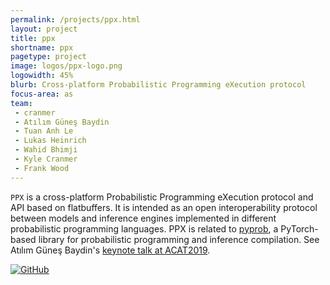 ```yaml
---
permalink: /projects/ppx.html
layout: project
title: ppx
shortname: ppx
pagetype: project
image: logos/ppx-logo.png
logowidth: 45%
blurb: Cross-platform Probabilistic Programming eXecution protocol
focus-area: as
team:
 - cranmer
 - Atılım Güneş Baydin
 - Tuan Anh Le
 - Lukas Heinrich
 - Wahid Bhimji
 - Kyle Cranmer
 - Frank Wood
---
```



`PPX` is a cross-platform Probabilistic Programming eXecution protocol and API based on flatbuffers. It is intended as an open interoperability protocol between models and inference engines implemented in different probabilistic programming languages. PPX is related to [pyprob](https://github.com/probprog/pyprob), a PyTorch-based library for probabilistic programming and inference compilation. See Atılım Güneş Baydin's [keynote talk at ACAT2019](https://indico.cern.ch/event/708041/contributions/3308721/).

[![GitHub](https://img.shields.io/badge/GitHub-555555.svg)](https://github.com/probprog/ppx) 


